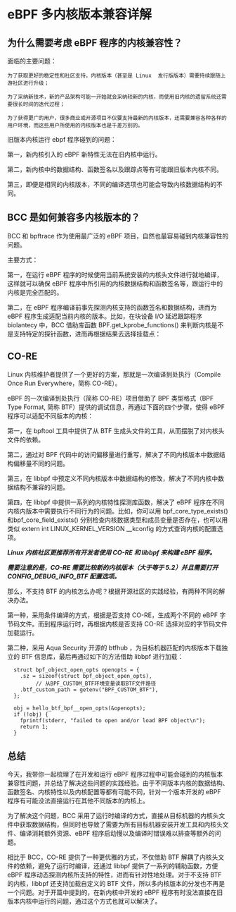 # eBPF 多内核版本兼容详解

## 为什么需要考虑 eBPF 程序的内核兼容性？

面临的主要问题：

```
为了获取更好的稳定性和社区支持，内核版本（甚至是 Linux  发行版版本）需要持续跟随上游社区进行升级；

为了采纳新技术，新的产品架构可能一开始就会采纳较新的内核，而使用旧内核的遗留系统还需要很长时间的迭代过程；

为了获得更广的用户，很多商业或开源项目不仅要支持最新的内核版本，还需要兼容各种各样的用户环境，而这些用户所使用的内核版本也是千差万别的。
```

旧版本内核运行 ebpf 程序碰到的问题：

第一，新内核引入的 eBPF 新特性无法在旧内核中运行。

第二，新内核中的数据结构、函数签名以及跟踪点等有可能跟旧版本内核不同。

第三，即便是相同的内核版本，不同的编译选项也可能会导致内核数据结构的不同。

## BCC 是如何兼容多内核版本的？

BCC 和 bpftrace 作为使用最广泛的 eBPF 项目，自然也最容易碰到内核兼容性的问题。

主要方式：

第一，在运行 eBPF 程序的时候使用当前系统安装的内核头文件进行就地编译，这样就可以确保 eBPF 程序中所引用的内核数据结构和函数签名等，跟运行中的内核是完全匹配的。

第二，在 eBPF 程序编译前事先探测内核支持的函数签名和数据结构，进而为 eBPF 程序生成适配当前内核的版本。比如，在块设备 I/O 延迟跟踪程序 biolantecy 中，BCC 借助库函数 BPF.get_kprobe_functions() 来判断内核是不是支持特定的探针函数，进而再根据结果去选择挂载点：

## CO-RE

Linux 内核维护者提供了一个更好的方案，那就是一次编译到处执行（Compile Once Run Everywhere，简称 CO-RE）。

eBPF 的一次编译到处执行（简称 CO-RE）项目借助了 BPF 类型格式（BPF Type Format, 简称 BTF）提供的调试信息，再通过下面的四个步骤，使得 eBPF 程序可以适配不同版本的内核：

第一，在 bpftool 工具中提供了从 BTF 生成头文件的工具，从而摆脱了对内核头文件的依赖。

第二，通过对 BPF 代码中的访问偏移量进行重写，解决了不同内核版本中数据结构偏移量不同的问题。

第三，在 libbpf 中预定义不同内核版本中数据结构的修改，解决了不同内核中数据结构不兼容的问题。

第四，在 libbpf 中提供一系列的内核特性探测库函数，解决了 eBPF 程序在不同内核内版本中需要执行不同行为的问题。比如，你可以用 bpf_core_type_exists() 和bpf_core_field_exists() 分别检查内核数据类型和成员变量是否存在，也可以用类似 extern int LINUX_KERNEL_VERSION __kconfig 的方式查询内核的配置选项。

***Linux 内核社区更推荐所有开发者使用 CO-RE 和 libbpf 来构建 eBPF 程序。***

***需要注意的是，CO-RE 需要比较新的内核版本（大于等于 5.2）并且需要打开 CONFIG_DEBUG_INFO_BTF 配置选项。***

那么，不支持 BTF 的内核怎么办呢？根据开源社区的实践经验，有两种不同的解决办法。

第一种，采用条件编译的方式，根据是否支持 CO-RE，生成两个不同的 eBPF 字节码文件。而到程序运行时，再根据内核是否支持 CO-RE 选择对应的字节码文件加载运行。

第二种，采用 Aqua Security 开源的 btfhub ，为目标机器匹配的内核版本下载独立的 BTF 信息库，最后再通过如下的方法借助 libbpf 进行加载：

```
  struct bpf_object_open_opts openopts = {
    .sz = sizeof(struct bpf_object_open_opts),
         // 从BPF_CUSTOM_BTF环境变量读取BTF文件路径
    .btf_custom_path = getenv("BPF_CUSTOM_BTF"),
  };

  obj = hello_btf_bpf__open_opts(&openopts);
  if (!obj) {
    fprintf(stderr, "failed to open and/or load BPF object\n");
    return 1;
  }
```

## 总结

今天，我带你一起梳理了在开发和运行 eBPF 程序过程中可能会碰到的内核版本兼容性问题，并总结了解决这些问题的实践经验。由于不同版本内核的数据结构、函数签名、内核特性以及内核配置等都有可能不同，针对一个版本开发的 eBPF 程序有可能没法直接运行在其他不同版本的内核上。

为了解决这个问题，BCC 采用了运行时编译的方式，直接从目标机器的内核头文件中获取数据结构，但同时也导致了需要为所有目标机器安装开发工具和内核头文件、编译消耗额外资源、eBPF 程序启动慢以及编译时错误难以排查等额外的问题。

相比于 BCC，CO-RE 提供了一种更优雅的方式，不仅借助 BTF 解耦了内核头文件的依赖，避免了运行时编译，还通过 libbpf 提供了一系列的辅助函数，方便 eBPF 程序动态探测内核所支持的特性，进而有针对性地处理。对于不支持 BTF 的内核，libbpf 还支持加载自定义的 BTF 文件，所以多内核版本的分发也不再是一个问题。对于开篇中提到的，在新内核中开发的 eBPF 程序有时没法直接在旧版本内核中运行的问题，通过这个方式也就可以解决了。


